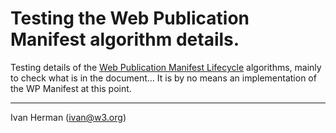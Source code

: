 
# Testing the Web Publication Manifest algorithm details.

Testing details of the [Web Publication Manifest Lifecycle](https://w3c.github.io/wpub/#wp-lifecycle) algorithms, mainly to check what is in the document… It is by no means an implementation of the WP Manifest at this point.

---

Ivan Herman (ivan@w3.org)
